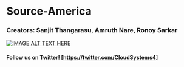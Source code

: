 # Source-America
### Creators: Sanjit Thangarasu, Amruth Nare, Ronoy Sarkar

[![IMAGE ALT TEXT HERE](https://img.youtube.com/vi/Z97Lo3L42wM/0.jpg)](https://www.youtube.com/watch?v=Z97Lo3L42wM)

#### Follow us on Twitter! [https://twitter.com/CloudSystems4]
